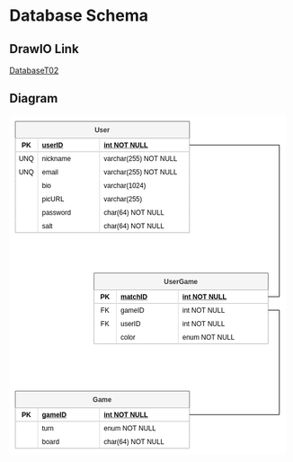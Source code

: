 # Database Schema

## DrawIO Link

[DatabaseT02](https://app.diagrams.net/#G1kL6IFYYDkhGAx_803g4YQy30F9WHvUyA)

## Diagram

![DB Schema](DatabaseT02.png)